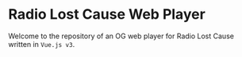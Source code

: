 # Radio Lost Cause Web Player

Welcome to the repository of an OG web player for Radio Lost Cause written in `Vue.js v3`.